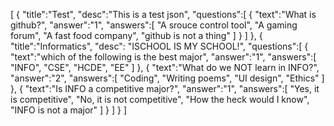 [
    { "title":"Test", "desc":"This is a test json",
      "questions":[
         {
           "text":"What is github?",
           "answer":"1",
           "answers":[
             "A srouce control tool",
             "A gaming forum",
             "A fast food company",
             "github is not a thing"
           ]
         }
      ]
   },
    { "title":"Informatics", "desc": "ISCHOOL IS MY SCHOOL!",
      "questions":[
        {
          "text":"which of the following is the best major",
          "answer":"1",
          "answers":[
            "INFO",
            "CSE",
            "HCDE",
            "EE"
          ]
        },
        {
          "text":"What do we NOT learn in INFO?",
          "answer":"2",
          "answers":[
            "Coding",
            "Writing poems",
            "UI design",
            "Ethics"
          ]
        },
        {
          "text":"Is INFO a competitive major?",
          "answer":"1",
          "answers":[
            "Yes, it is competitive",
            "No, it is not competitive",
            "How the heck would I know",
            "INFO is not a major"
          ]
        }
      ]
    }
]
